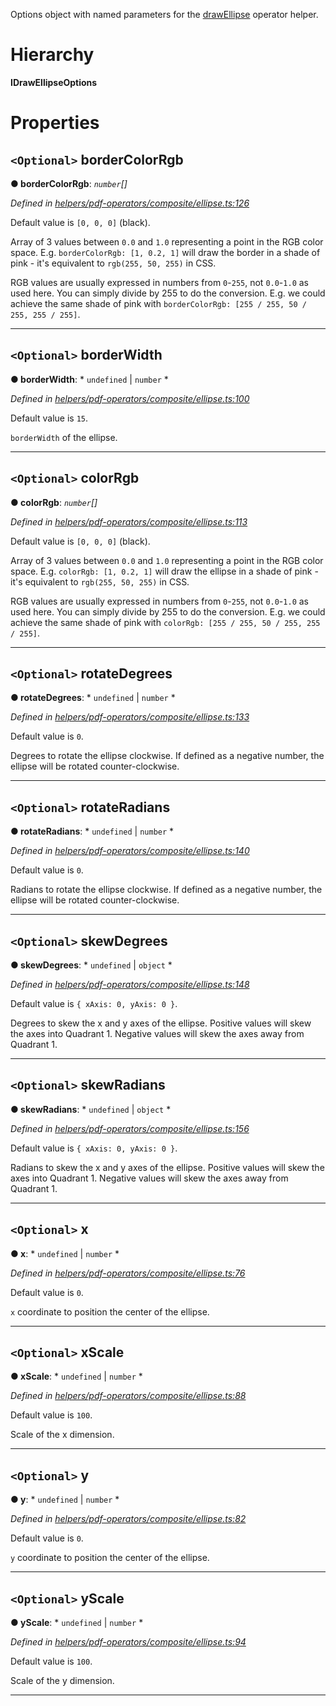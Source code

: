 

Options object with named parameters for the [drawEllipse](../modules/_helpers_pdf_operators_composite_ellipse_.md#drawellipse) operator helper.

# Hierarchy

**IDrawEllipseOptions**

# Properties

<a id="bordercolorrgb"></a>

## `<Optional>` borderColorRgb

**● borderColorRgb**: *`number`[]*

*Defined in [helpers/pdf-operators/composite/ellipse.ts:126](https://github.com/Hopding/pdf-lib/blob/21a2bec/src/helpers/pdf-operators/composite/ellipse.ts#L126)*

Default value is `[0, 0, 0]` (black).

Array of 3 values between `0.0` and `1.0` representing a point in the RGB color space. E.g. `borderColorRgb: [1, 0.2, 1]` will draw the border in a shade of pink - it's equivalent to `rgb(255, 50, 255)` in CSS.

RGB values are usually expressed in numbers from `0`-`255`, not `0.0`-`1.0` as used here. You can simply divide by 255 to do the conversion. E.g. we could achieve the same shade of pink with `borderColorRgb: [255 / 255, 50 / 255, 255 / 255]`.

___
<a id="borderwidth"></a>

## `<Optional>` borderWidth

**● borderWidth**: * `undefined` &#124; `number`
*

*Defined in [helpers/pdf-operators/composite/ellipse.ts:100](https://github.com/Hopding/pdf-lib/blob/21a2bec/src/helpers/pdf-operators/composite/ellipse.ts#L100)*

Default value is `15`.

`borderWidth` of the ellipse.

___
<a id="colorrgb"></a>

## `<Optional>` colorRgb

**● colorRgb**: *`number`[]*

*Defined in [helpers/pdf-operators/composite/ellipse.ts:113](https://github.com/Hopding/pdf-lib/blob/21a2bec/src/helpers/pdf-operators/composite/ellipse.ts#L113)*

Default value is `[0, 0, 0]` (black).

Array of 3 values between `0.0` and `1.0` representing a point in the RGB color space. E.g. `colorRgb: [1, 0.2, 1]` will draw the ellipse in a shade of pink - it's equivalent to `rgb(255, 50, 255)` in CSS.

RGB values are usually expressed in numbers from `0`-`255`, not `0.0`-`1.0` as used here. You can simply divide by 255 to do the conversion. E.g. we could achieve the same shade of pink with `colorRgb: [255 / 255, 50 / 255, 255 / 255]`.

___
<a id="rotatedegrees"></a>

## `<Optional>` rotateDegrees

**● rotateDegrees**: * `undefined` &#124; `number`
*

*Defined in [helpers/pdf-operators/composite/ellipse.ts:133](https://github.com/Hopding/pdf-lib/blob/21a2bec/src/helpers/pdf-operators/composite/ellipse.ts#L133)*

Default value is `0`.

Degrees to rotate the ellipse clockwise. If defined as a negative number, the ellipse will be rotated counter-clockwise.

___
<a id="rotateradians"></a>

## `<Optional>` rotateRadians

**● rotateRadians**: * `undefined` &#124; `number`
*

*Defined in [helpers/pdf-operators/composite/ellipse.ts:140](https://github.com/Hopding/pdf-lib/blob/21a2bec/src/helpers/pdf-operators/composite/ellipse.ts#L140)*

Default value is `0`.

Radians to rotate the ellipse clockwise. If defined as a negative number, the ellipse will be rotated counter-clockwise.

___
<a id="skewdegrees"></a>

## `<Optional>` skewDegrees

**● skewDegrees**: * `undefined` &#124; `object`
*

*Defined in [helpers/pdf-operators/composite/ellipse.ts:148](https://github.com/Hopding/pdf-lib/blob/21a2bec/src/helpers/pdf-operators/composite/ellipse.ts#L148)*

Default value is `{ xAxis: 0, yAxis: 0 }`.

Degrees to skew the x and y axes of the ellipse. Positive values will skew the axes into Quadrant 1. Negative values will skew the axes away from Quadrant 1.

___
<a id="skewradians"></a>

## `<Optional>` skewRadians

**● skewRadians**: * `undefined` &#124; `object`
*

*Defined in [helpers/pdf-operators/composite/ellipse.ts:156](https://github.com/Hopding/pdf-lib/blob/21a2bec/src/helpers/pdf-operators/composite/ellipse.ts#L156)*

Default value is `{ xAxis: 0, yAxis: 0 }`.

Radians to skew the x and y axes of the ellipse. Positive values will skew the axes into Quadrant 1. Negative values will skew the axes away from Quadrant 1.

___
<a id="x"></a>

## `<Optional>` x

**● x**: * `undefined` &#124; `number`
*

*Defined in [helpers/pdf-operators/composite/ellipse.ts:76](https://github.com/Hopding/pdf-lib/blob/21a2bec/src/helpers/pdf-operators/composite/ellipse.ts#L76)*

Default value is `0`.

`x` coordinate to position the center of the ellipse.

___
<a id="xscale"></a>

## `<Optional>` xScale

**● xScale**: * `undefined` &#124; `number`
*

*Defined in [helpers/pdf-operators/composite/ellipse.ts:88](https://github.com/Hopding/pdf-lib/blob/21a2bec/src/helpers/pdf-operators/composite/ellipse.ts#L88)*

Default value is `100`.

Scale of the x dimension.

___
<a id="y"></a>

## `<Optional>` y

**● y**: * `undefined` &#124; `number`
*

*Defined in [helpers/pdf-operators/composite/ellipse.ts:82](https://github.com/Hopding/pdf-lib/blob/21a2bec/src/helpers/pdf-operators/composite/ellipse.ts#L82)*

Default value is `0`.

`y` coordinate to position the center of the ellipse.

___
<a id="yscale"></a>

## `<Optional>` yScale

**● yScale**: * `undefined` &#124; `number`
*

*Defined in [helpers/pdf-operators/composite/ellipse.ts:94](https://github.com/Hopding/pdf-lib/blob/21a2bec/src/helpers/pdf-operators/composite/ellipse.ts#L94)*

Default value is `100`.

Scale of the y dimension.

___

